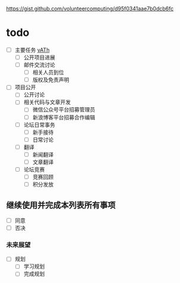 https://gist.github.com/volunteercomputing/d95f0341aae7b0dcb6fc

# todo
- [ ] 主要任务 [vATh](http://vath.xicp.cn)
    - [ ] 公开项目进展
    - [ ] 邮件交流讨论
      - [ ] 相关人员到位
      - [ ] 版权及免责声明
- [ ] 项目公开
    - [ ] 公开讨论
    - [ ] 相关代码与文章开发
      - [ ] 微信公众号平台招募管理员
      - [ ] 新浪博客平台招募合作编辑
    - [ ] 论坛日常事务
      - [ ] 新手接待
      - [ ] 日常讨论
    - [ ] 翻译
      - [ ] 新闻翻译
      - [ ] 文章翻译
    - [ ] 论坛竞赛
      - [ ] 竞赛回顾
      - [ ] 积分发放

## 继续使用并完成本列表所有事项
- [ ] 同意
- [ ] 否决

### 未来展望
- [ ] 规划
    - [ ] 学习规划
    - [ ] 完成规划

